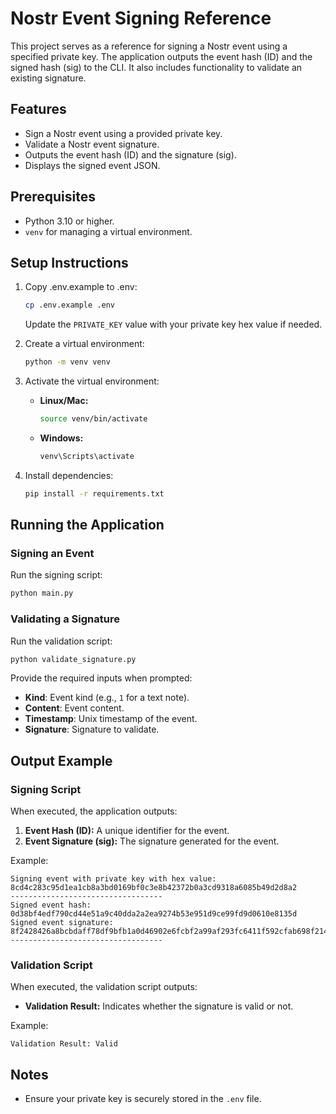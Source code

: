 # Nostr Event Signing Reference

This project serves as a reference for signing a Nostr event using a specified private key. The application outputs the event hash (ID) and the signed hash (sig) to the CLI. It also includes functionality to validate an existing signature.

## Features
- Sign a Nostr event using a provided private key.
- Validate a Nostr event signature.
- Outputs the event hash (ID) and the signature (sig).
- Displays the signed event JSON.

## Prerequisites
- Python 3.10 or higher.
- `venv` for managing a virtual environment.

## Setup Instructions

1. Copy .env.example to .env:
   ```bash
   cp .env.example .env
   ```
   Update the `PRIVATE_KEY` value with your private key hex value if needed.
   
1. Create a virtual environment:
   ```bash
   python -m venv venv
   ```

1. Activate the virtual environment:
   - **Linux/Mac:**
     ```bash
     source venv/bin/activate
     ```
   - **Windows:**
     ```bash
     venv\Scripts\activate
     ```

1. Install dependencies:
   ```bash
   pip install -r requirements.txt
   ```

## Running the Application

### Signing an Event

Run the signing script:
```bash
python main.py
```

### Validating a Signature

Run the validation script:
```bash
python validate_signature.py
```

Provide the required inputs when prompted:
- **Kind**: Event kind (e.g., `1` for a text note).
- **Content**: Event content.
- **Timestamp**: Unix timestamp of the event.
- **Signature**: Signature to validate.

## Output Example

### Signing Script
When executed, the application outputs:

1. **Event Hash (ID):** A unique identifier for the event.
2. **Event Signature (sig):** The signature generated for the event.

Example:
```plaintext
Signing event with private key with hex value: 8cd4c283c95d1ea1cb8a3bd0169bf0c3e8b42372b0a3cd9318a6085b49d2d8a2
----------------------------------
Signed event hash: 0d38bf4edf790cd44e51a9c40dda2a2ea9274b53e951d9ce99fd9d0610e8135d
Signed event signature: 8f2428426a8bcbdaff78df9bfb1a0d46902e6fcbf2a99af293fc6411f592cfab698f2141fde82914fbe933c1a07ddd2d867e8d08e11b4eba8c7dd6de6ff1de54
----------------------------------
```

### Validation Script
When executed, the validation script outputs:

- **Validation Result:** Indicates whether the signature is valid or not.

Example:
```plaintext
Validation Result: Valid
```

## Notes
- Ensure your private key is securely stored in the `.env` file.
